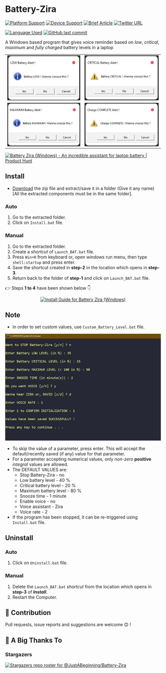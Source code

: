 # Battery-Zira

<p align=left>
 <a href="https://github.com/JustABeginning/Battery-Zira#JAB"><img src="https://img.shields.io/badge/platform-windows-blue" alt="Platform Support"></a>
 <a href="https://github.com/JustABeginning/Battery-Zira#JAB"><img src="https://img.shields.io/badge/device-laptop-orange" alt="Device Support"></a>
 <a href="https://dev.to/justabeginning/battery-zira-windows-8m0"><img src="https://img.shields.io/badge/article-dev.to-brightgreen" alt="Brief Article"></a>
 <a href="https://twitter.com/UnusualCoderJAB/status/1427815284648251398"><img src="https://img.shields.io/twitter/url?style=social&url=https%3A%2F%2Ftwitter.com%2FUnusualCoderJAB" alt="Twitter URL"></a>
</p>

<p align=left>
 <a href="https://github.com/JustABeginning/Battery-Zira#JAB"><img src="https://img.shields.io/badge/language-Batch%20Script%2C%20VBScript-green" alt="Language Used"></a>
 <a href="https://github.com/JustABeginning/Battery-Zira#JAB"><img alt="GitHub last commit" src="https://img.shields.io/github/last-commit/JustABeginning/Battery-Zira"></a>
</p>

A Windows based program that gives voice reminder based on *low*, *critical*, *maximum* and *fully charged* battery levels in a laptop

<table align=center>
 <tr align=center valign=middle>
  <td><a href="https://github.com/JustABeginning/Battery-Zira#JAB"><img src="Images/Battery_Low_Notify.jpg" alt="Battery Low Notification"></a></td>
  <td><a href="https://github.com/JustABeginning/Battery-Zira#JAB"><img src="Images/Battery_Critical_Notify.jpg" alt="Battery Critical Notification"></a></td>
 <tr>
 <tr align=center valign=middle>
  <td><a href="https://github.com/JustABeginning/Battery-Zira#JAB"><img src="Images/Battery_Max_Notify.jpg" alt="Battery Maximum Notification"></a></td>
  <td><a href="https://github.com/JustABeginning/Battery-Zira#JAB"><img src="Images/Battery_Full_Notify.jpg" alt="Battery Full Notification"></td>
 <tr>
</table>

<p align=left>
 <a href="https://www.producthunt.com/posts/battery-zira-windows?utm_source=badge-review&utm_medium=badge&utm_souce=badge-battery-zira-windows#discussion-body" target="_blank"><img src="https://api.producthunt.com/widgets/embed-image/v1/review.svg?post_id=309402&theme=light" alt="Battery Zira (Windows) - An incredible assistant for laptop battery | Product Hunt" style="width: 250px; height: 54px;" width="250" height="54" /></a>
</p>

## Install

+ [Download](https://github.com/JustABeginning/Battery-Zira/releases) the zip file and extract/save it in a folder (Give it any name) [All the extracted components must be in the same folder].

### Auto

1. Go to the extracted folder.
1. Click on `Install.bat` file.

### Manual

1. Go to the extracted folder.
1. Create a *shortcut* of `Launch_BAT.bat` file.
1. Press `Win+R` from keyboard or, open windows run menu, then type `shell:startup` and press enter.
1. Save the shortcut created in **step-2** in the location which opens in **step-3**.
1. Return back to the folder of **step-1** and click on `Launch_BAT.bat` file.

:point_right: Steps **1 to 4** have been shown below :point_down:

<p align=center>
 <a href="https://github.com/JustABeginning/Battery-Zira#JAB">
  <img src="Images/Install_Zira.gif" alt="Install Guide for Battery Zira (Windows)">
 </a>
</p>

## Note

+ In order to set custom values, use `Custom_Battery_Level.bat` file.

<p align=center>
 <a href="https://github.com/JustABeginning/Battery-Zira#JAB"><img src="Images/Custom_Value.jpg" alt="Set Custom Values"></a>
</p>

+ To skip the value of a parameter, press enter. This will accept the default/recently saved (if any) value for that parameter.
+ For a parameter accepting numerical values, only *non-zero* **positive** *integral* values are allowed.
+ The DEFAULT VALUES are:
  + Stop Battery-Zira - no
  + Low battery level - 40 %
  + Critical battery level - 20 %
  + Maximum battery level - 80 %
  + Snooze time - 1 minute
  + Enable voice - no
  + Voice assistant - Zira
  + Voice rate - 2
+ If the program has been stopped, it can be re-triggered using `Install.bat` file.

## Uninstall

### Auto

1. Click on `Uninstall.bat` file.

### Manual

1. Delete the `Launch_BAT.bat` *shortcut* from the location which opens in **step-3** of ***Install***.
1. Restart the Computer.

## 🧋 Contribution

 Pull requests, issue reports and suggestions are welcome 😊 !

## :clap: A Big Thanks To

### Stargazers

[![Stargazers repo roster for @JustABeginning/Battery-Zira](https://reporoster.com/stars/JustABeginning/Battery-Zira)](https://github.com/JustABeginning/Battery-Zira/stargazers)
